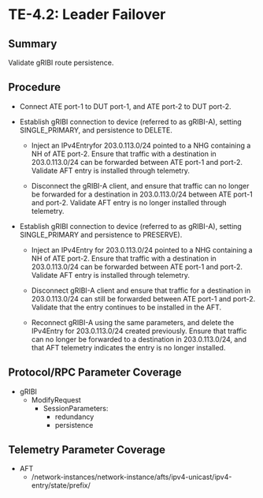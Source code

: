 # TE-4.2: Leader Failover

## Summary

Validate gRIBI route persistence.

## Procedure

*   Connect ATE port-1 to DUT port-1, and ATE port-2 to DUT port-2.

*   Establish gRIBI connection to device (referred to as gRIBI-A), setting SINGLE_PRIMARY, and persistence to DELETE.

    *   Inject an IPv4Entryfor 203.0.113.0/24 pointed to a NHG containing a NH of ATE port-2. Ensure that traffic with a destination in 203.0.113.0/24 can be forwarded between ATE port-1 and port-2. Validate AFT entry is installed through telemetry.
    
    *   Disconnect the gRIBI-A client, and ensure that traffic can no longer be forwarded for a destination in 203.0.113.0/24 between ATE port-1 and port-2. Validate AFT entry is no longer installed through telemetry.
    
*   Establish gRIBI connection to device (referred to as gRIBI-A), setting SINGLE_PRIMARY and persistence to PRESERVE).

    *   Inject an IPv4Entry for 203.0.113.0/24 pointed to a NHG containing a NH of ATE port-2. Ensure that traffic with a destination in 203.0.113.0/24 can be forwarded between ATE port-1 and port-2. Validate AFT entry is installed through telemetry.
    
    *   Disconnect gRIBI-A client and ensure that traffic for a destination in 203.0.113.0/24 can still be forwarded between ATE port-1 and port-2. Validate that the entry continues to be installed in the AFT.
    
    *   Reconnect gRIBI-A using the same parameters, and delete the IPv4Entry for 203.0.113.0/24 created previously. Ensure that traffic can no longer be forwarded to a destination in 203.0.113.0/24, and that AFT telemetry indicates the entry is no longer installed.

## Protocol/RPC Parameter Coverage

*   gRIBI
    *   ModifyRequest
        *   SessionParameters:
            *   redundancy
            *   persistence


## Telemetry Parameter Coverage

*   AFT
    *   /network-instances/network-instance/afts/ipv4-unicast/ipv4-entry/state/prefix/
